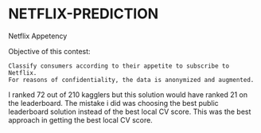 # NETFLIX-PREDICTION
Netflix Appetency

Objective of this contest:

    Classify consumers according to their appetite to subscribe to Netflix.
    For reasons of confidentiality, the data is anonymized and augmented.
    
 I ranked 72 out of 210 kagglers but this solution would have ranked 21 on the leaderboard.
 The mistake i did was choosing the best public leaderboard solution instead of the best local CV score.
 This was the best approach in getting the best local CV score.

